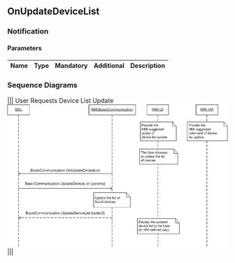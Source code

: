 ## OnUpdateDeviceList


### Notification

#### Parameters

|Name|Type|Mandatory|Additional|Description|
|:---|:---|:--------|:---------|:----------|


### Sequence Diagrams
|||
User Requests Device List Update
![OnUpdateDeviceList](./assets/OnUpdateDeviceList.png)
|||
